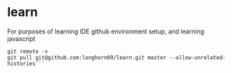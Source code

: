 # learn
For purposes of learning IDE github environment setup, and learning javascript

```git remote add origin git@github.com:longhorn09/learn.git  
git remote -v    
git pull git@github.com:longhorn09/learn.git master --allow-unrelated-histories```
